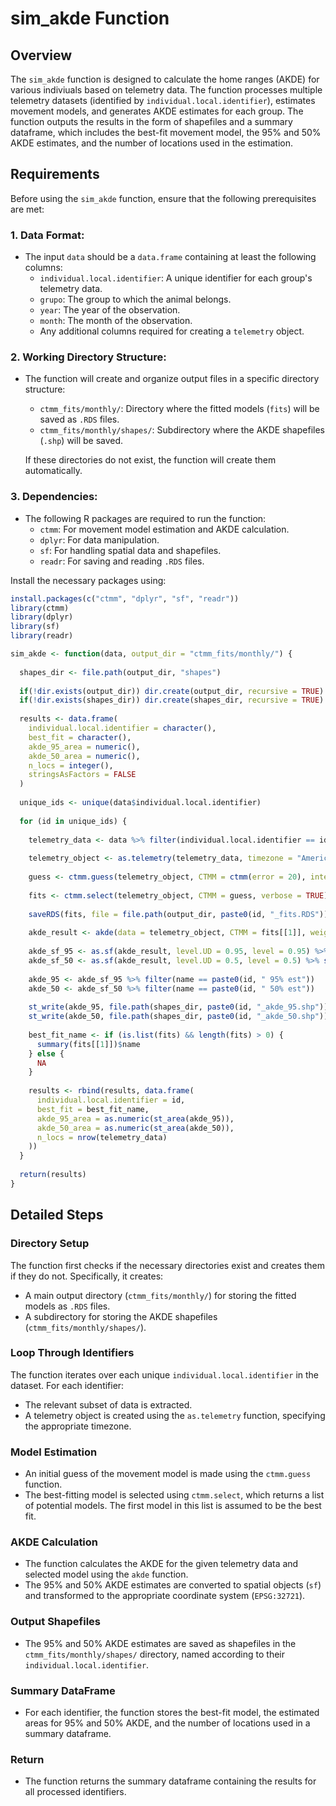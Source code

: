 # sim_akde Function

## Overview

The `sim_akde` function is designed to calculate the home ranges (AKDE) for various indiviuals based on telemetry data. The function processes multiple telemetry datasets (identified by `individual.local.identifier`), estimates movement models, and generates AKDE estimates for each group. The function outputs the results in the form of shapefiles and a summary dataframe, which includes the best-fit movement model, the 95% and 50% AKDE estimates, and the number of locations used in the estimation.

## Requirements

Before using the `sim_akde` function, ensure that the following prerequisites are met:

### 1. Data Format:
- The input `data` should be a `data.frame` containing at least the following columns:
  - `individual.local.identifier`: A unique identifier for each group's telemetry data.
  - `grupo`: The group to which the animal belongs.
  - `year`: The year of the observation.
  - `month`: The month of the observation.
  - Any additional columns required for creating a `telemetry` object.

### 2. Working Directory Structure:
- The function will create and organize output files in a specific directory structure:
  - `ctmm_fits/monthly/`: Directory where the fitted models (`fits`) will be saved as `.RDS` files.
  - `ctmm_fits/monthly/shapes/`: Subdirectory where the AKDE shapefiles (`.shp`) will be saved.
  
  If these directories do not exist, the function will create them automatically.

### 3. Dependencies:
- The following R packages are required to run the function:
  - `ctmm`: For movement model estimation and AKDE calculation.
  - `dplyr`: For data manipulation.
  - `sf`: For handling spatial data and shapefiles.
  - `readr`: For saving and reading `.RDS` files.

Install the necessary packages using:
```r
install.packages(c("ctmm", "dplyr", "sf", "readr"))
library(ctmm)
library(dplyr)
library(sf)
library(readr)

sim_akde <- function(data, output_dir = "ctmm_fits/monthly/") {
  
  shapes_dir <- file.path(output_dir, "shapes")
  
  if(!dir.exists(output_dir)) dir.create(output_dir, recursive = TRUE)
  if(!dir.exists(shapes_dir)) dir.create(shapes_dir, recursive = TRUE)
  
  results <- data.frame(
    individual.local.identifier = character(),
    best_fit = character(),
    akde_95_area = numeric(),
    akde_50_area = numeric(),
    n_locs = integer(),
    stringsAsFactors = FALSE
  )
  
  unique_ids <- unique(data$individual.local.identifier)
  
  for (id in unique_ids) {
    
    telemetry_data <- data %>% filter(individual.local.identifier == id)
    
    telemetry_object <- as.telemetry(telemetry_data, timezone = "America/Argentina/Buenos_Aires")
    
    guess <- ctmm.guess(telemetry_object, CTMM = ctmm(error = 20), interactive = FALSE)
    
    fits <- ctmm.select(telemetry_object, CTMM = guess, verbose = TRUE)
    
    saveRDS(fits, file = file.path(output_dir, paste0(id, "_fits.RDS")))
    
    akde_result <- akde(data = telemetry_object, CTMM = fits[[1]], weights = TRUE)
    
    akde_sf_95 <- as.sf(akde_result, level.UD = 0.95, level = 0.95) %>% st_transform(32721)
    akde_sf_50 <- as.sf(akde_result, level.UD = 0.5, level = 0.5) %>% st_transform(32721)
    
    akde_95 <- akde_sf_95 %>% filter(name == paste0(id, " 95% est"))
    akde_50 <- akde_sf_50 %>% filter(name == paste0(id, " 50% est"))
    
    st_write(akde_95, file.path(shapes_dir, paste0(id, "_akde_95.shp")), delete_layer = TRUE)
    st_write(akde_50, file.path(shapes_dir, paste0(id, "_akde_50.shp")), delete_layer = TRUE)
    
    best_fit_name <- if (is.list(fits) && length(fits) > 0) {
      summary(fits[[1]])$name
    } else {
      NA
    }
    
    results <- rbind(results, data.frame(
      individual.local.identifier = id,
      best_fit = best_fit_name,
      akde_95_area = as.numeric(st_area(akde_95)),
      akde_50_area = as.numeric(st_area(akde_50)),
      n_locs = nrow(telemetry_data)
    ))
  }
  
  return(results)
}
```
## Detailed Steps

### Directory Setup
The function first checks if the necessary directories exist and creates them if they do not. Specifically, it creates:

- A main output directory (`ctmm_fits/monthly/`) for storing the fitted models as `.RDS` files.
- A subdirectory for storing the AKDE shapefiles (`ctmm_fits/monthly/shapes/`).

### Loop Through Identifiers
The function iterates over each unique `individual.local.identifier` in the dataset. For each identifier:

- The relevant subset of data is extracted.
- A telemetry object is created using the `as.telemetry` function, specifying the appropriate timezone.

### Model Estimation

- An initial guess of the movement model is made using the `ctmm.guess` function.
- The best-fitting model is selected using `ctmm.select`, which returns a list of potential models. The first model in this list is assumed to be the best fit.

### AKDE Calculation

- The function calculates the AKDE for the given telemetry data and selected model using the `akde` function.
- The 95% and 50% AKDE estimates are converted to spatial objects (`sf`) and transformed to the appropriate coordinate system (`EPSG:32721`).

### Output Shapefiles

- The 95% and 50% AKDE estimates are saved as shapefiles in the `ctmm_fits/monthly/shapes/` directory, named according to their `individual.local.identifier`.

### Summary DataFrame

- For each identifier, the function stores the best-fit model, the estimated areas for 95% and 50% AKDE, and the number of locations used in a summary dataframe.

### Return

- The function returns the summary dataframe containing the results for all processed identifiers.

